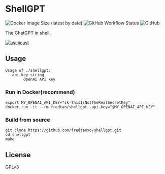 # ShellGPT

![Docker Image Size (latest by date)](https://img.shields.io/docker/image-size/fredtan/shellgpt)
![GitHub Workflow Status](https://img.shields.io/github/actions/workflow/status/fredtanxo/shellgpt/ci.yml)
![GitHub](https://img.shields.io/github/license/fredtanxo/shellgpt)

The ChatGPT in shell.

[![asciicast](https://asciinema.org/a/KGgUJ30JY23dnT9z9xcOAsq1p.svg)](https://asciinema.org/a/KGgUJ30JY23dnT9z9xcOAsq1p)

## Usage
```
Usage of ./shellgpt:
  -api-key string
    	OpenAI API key
```

### Run in Docker(recommend)
```shell
export MY_OPENAI_API_KEY="sk-ThisIsNotTheRealSecretKey"
docker run -it --rm fredtan/shellgpt -api-key="$MY_OPENAI_API_KEY"
```

### Build from source
```shell
git clone https://github.com/fredtanxo/shellgpt.git
cd shellgpt
make
```

## License
GPLv3
